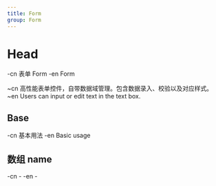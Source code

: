 ```yaml
---
title: Form
group: Form
---
```


# Head

-cn 表单 Form
-en Form

~cn 高性能表单控件，自带数据域管理。包含数据录入、校验以及对应样式。
~en Users can input or edit text in the text box.

## Base

-cn 基本用法
-en Basic usage

<code src="./__example__/s-001-base.tsx"></code>

## 数组 name

-cn -
-en -

<code src="./__example__/s-002-array.tsx"></code>
